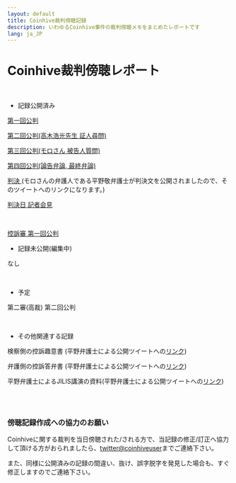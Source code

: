 ```yaml
---
layout: default
title: Coinhive裁判傍聴記録
description: いわゆるCoinhive事件の裁判傍聴メモをまとめたレポートです
lang: ja_JP
---
```


# Coinhive裁判傍聴レポート

  <br/>

* 記録公開済み

[第一回公判](https://coinhiveuser.github.io/chtrialreport/reports/1.html)

[第二回公判(高木浩光先生 証人尋問)](https://coinhiveuser.github.io/chtrialreport/reports/2.html)

[第三回公判(モロさん 被告人質問)](https://coinhiveuser.github.io/chtrialreport/reports/3.html)

[第四回公判(論告弁論, 最終弁論)](https://coinhiveuser.github.io/chtrialreport/reports/4.html)

[判決 ](https://twitter.com/stdaux/status/1117747164094951425)(モロさんの弁護人である平野敬弁護士が判決文を公開されましたので、そのツイートへのリンクになります。)

[判決日 記者会見](https://coinhiveuser.github.io/chtrialreport/reports/psc.html)

<br/>

[控訴審 第一回公判](https://coinhiveuser.github.io/chtrialreport/reports/2-1.html)

* 記録未公開(編集中)

なし

<br/>


* 予定

第二審(高裁) 第二回公判

<br/>


* その他関連する記録

検察側の控訴趣意書 (平野弁護士による公開ツイートへの[リンク](https://twitter.com/stdaux/status/1190532849037803520))

弁護側の控訴答弁書 (平野弁護士による公開ツイートへの[リンク](https://twitter.com/stdaux/status/1190532945968189440))

平野弁護士によるJILIS講演の資料(平野弁護士による公開ツイートへの[リンク](https://twitter.com/stdaux/status/1190536837313351680))

<br/>

<br/>

### 傍聴記録作成への協力のお願い

Coinhiveに関する裁判を当日傍聴された/される方で、当記録の修正/訂正へ協力して頂ける方がおられましたら、[twitter@coinhiveuser](https://twitter.com/coinhiveuser)までご連絡下さい。  

また、同様に公開済みの記録の間違い、抜け、誤字脱字を発見した場合も、すぐ修正しますのでご連絡下さい。

